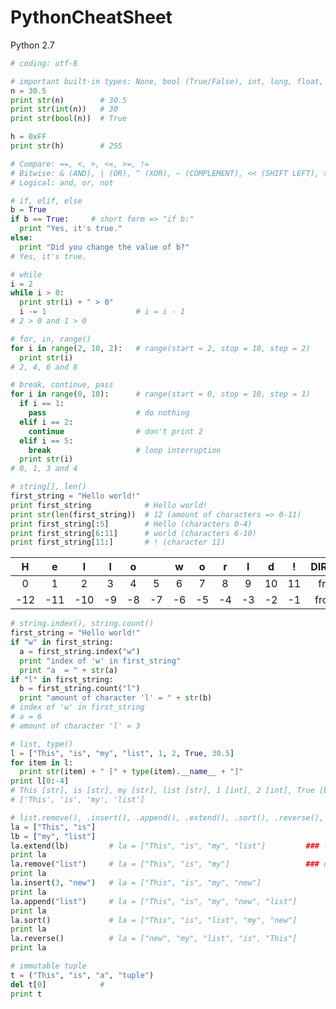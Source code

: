 PythonCheatSheet
================

Python 2.7

```python
# coding: utf-8
```

```python
# important built-in types: None, bool (True/False), int, long, float, str, unicode, list, dict, tuple (and some others)
n = 30.5
print str(n)        # 30.5
print str(int(n))   # 30
print str(bool(n))  # True

h = 0xFF
print str(h)        # 255
```

```python
# Compare: ==, <, >, <=, >=, !=
# Bitwise: & (AND), | (OR), ^ (XOR), ~ (COMPLEMENT), << (SHIFT LEFT), >> (SHIFT RIGHT)
# Logical: and, or, not
```

```python
# if, elif, else
b = True
if b == True:     # short form => "if b:"
  print "Yes, it's true."
else:
  print "Did you change the value of b?"
# Yes, it's true.
```

```python
# while
i = 2
while i > 0:
  print str(i) + " > 0"
  i -= 1                    # i = i - 1
# 2 > 0 and 1 > 0
```

```python
# for, in, range()
for i in range(2, 10, 2):   # range(start = 2, stop = 10, step = 2)
  print str(i)
# 2, 4, 6 and 8
```

```python
# break, continue, pass
for i in range(0, 10):      # range(start = 0, stop = 10, step = 1)
  if i == 1:
    pass                    # do nothing
  elif i == 2:
    continue                # don't print 2
  elif i == 5:
    break                   # loop interruption
  print str(i)
# 0, 1, 3 and 4
```

```python
# string[], len()
first_string = "Hello world!"
print first_string            # Hello world!
print str(len(first_string))  # 12 (amount of characters => 0-11)
print first_string[:5]        # Hello (characters 0-4)
print first_string[6:11]      # world (characters 6-10)
print first_string[11:]       # ! (character 11)
```
| H | e | l | l | o |   | w | o | r | l | d | ! | DIRECTION |
| :---: | :---: | :---: | :---: | :---: | :---: | :---: | :---: | :---: | :---: | :---: | :---: | :---: |
| 0 | 1 | 2 | 3 | 4 | 5 | 6 | 7 | 8 | 9 | 10 | 11 | from left |
| -12 | -11 | -10 | -9 | -8 | -7 | -6 | -5 | -4 | -3 | -2 | -1 | from right |

```python
# string.index(), string.count()
first_string = "Hello world!"
if "w" in first_string:
  a = first_string.index("w")
  print "index of 'w' in first_string"
  print "a  = " + str(a)
if "l" in first_string:
  b = first_string.count("l")
  print "amount of character 'l' = " + str(b)
# index of 'w' in first_string
# a = 6
# amount of character 'l' = 3
```

```python
# list, type()
l = ["This", "is", "my", "list", 1, 2, True, 30.5]
for item in l:
  print str(item) + " [" + type(item).__name__ + "]"
print l[0:-4]
# This [str], is [str], my [str], list [str], 1 [int], 2 [int], True [bool] and 30.5 [float]
# ['This', 'is', 'my', 'list']
```

```python
# list.remove(), .insert(), .append(), .extend(), .sort(), .reverse(), del
la = ["This", "is"]
lb = ["my", "list"]
la.extend(lb)         # la = ["This", "is", "my", "list"]         ### la = la + lb ###
print la
la.remove("list")     # la = ["This", "is", "my"]                 ### del la[3] ###
print la
la.insert(3, "new")   # la = ["This", "is", "my", "new"]          
print la
la.append("list")     # la = ["This", "is", "my", "new", "list"]
print la
la.sort()             # la = ["This", "is", "list", "my", "new"]
print la
la.reverse()          # la = ["new", "my", "list", "is", "This"]
print la
```

```python
# immutable tuple
t = ("This", "is", "a", "tuple")
del t[0]            # 
print t
```
